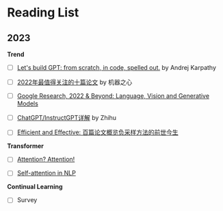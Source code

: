 # Reading List

2023
--- 

**Trend**
- [ ] [Let's build GPT: from scratch, in code, spelled out.](https://www.youtube.com/watch?v=kCc8FmEb1nY&t=3s) by Andrej Karpathy
- [ ] [2022年最值得关注的十篇论文](https://www.jiqizhixin.com/articles/2023-01-08) by 机器之心
- [ ] [Google Research, 2022 & Beyond: Language, Vision and Generative Models](https://ai.googleblog.com/2023/01/google-research-2022-beyond-language.html)
- [ ] [ChatGPT/InstructGPT详解](https://zhuanlan.zhihu.com/p/590311003) by Zhihu
- [ ] [Efficient and Effective: 百篇论文概览负采样方法的前世今生](https://zhuanlan.zhihu.com/p/451214173)


**Transformer**
- [ ] [Attention? Attention!](https://lilianweng.github.io/posts/2018-06-24-attention/#self-attention)
- [ ] [Self-attention in NLP](https://www.geeksforgeeks.org/self-attention-in-nlp-2/)



**Continual Learning**
- [ ] Survey
